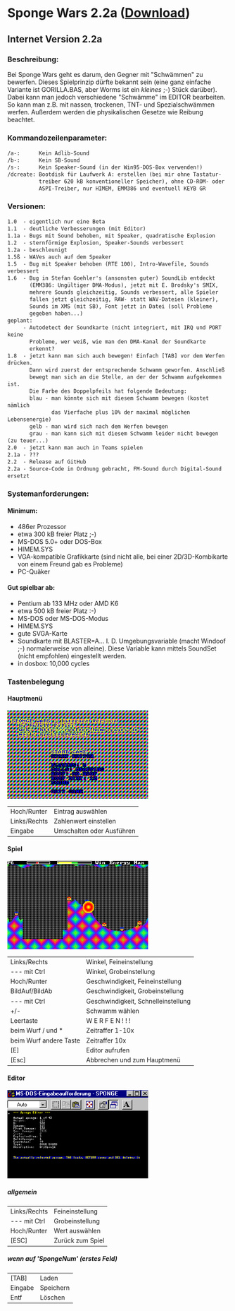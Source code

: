 # Sponge Wars 2.2a ([Download](https://github.com/divVerent/spongewars/releases))

## Internet Version 2.2a

### Beschreibung:

Bei Sponge Wars geht es darum, den Gegner mit "Schwämmen" zu bewerfen.
Dieses Spielprinzip dürfte bekannt sein (eine ganz einfache Variante ist
GORILLA.BAS, aber Worms ist ein *kleines* ;-) Stück darüber). Dabei kann
man jedoch verschiedene "Schwämme" im EDITOR bearbeiten. So kann man
z.B. mit nassen, trockenen, TNT- und Spezialschwämmen werfen. Außerdem
werden die physikalischen Gesetze wie Reibung beachtet.

### Kommandozeilenparameter:

    /a-:      Kein Adlib-Sound
    /b-:      Kein SB-Sound
    /s-:      Kein Speaker-Sound (in der Win95-DOS-Box verwenden!)
    /dcreate: Bootdisk für Laufwerk A: erstellen (bei mir ohne Tastatur-
              treiber 620 kB konventioneller Speicher), ohne CD-ROM- oder
              ASPI-Treiber, nur HIMEM, EMM386 und eventuell KEYB GR

### Versionen:

    1.0  - eigentlich nur eine Beta
    1.1  - deutliche Verbesserungen (mit Editor)
    1.1a - Bugs mit Sound behoben, mit Speaker, quadratische Explosion
    1.2  - sternförmige Explosion, Speaker-Sounds verbessert
    1.2a - beschleunigt
    1.5ß - WAVes auch auf dem Speaker
    1.5  - Bug mit Speaker behoben (RTE 100), Intro-Wavefile, Sounds verbessert
    1.6  - Bug in Stefan Goehler's (ansonsten guter) SoundLib entdeckt
           (EMM386: Ungültiger DMA-Modus), jetzt mit E. Brodsky's SMIX,
           mehrere Sounds gleichzeitig, Sounds verbessert, alle Spieler
           fallen jetzt gleichzeitig, RAW- statt WAV-Dateien (kleiner),
           Sounds im XMS (mit SB), Font jetzt in Datei (soll Probleme
           gegeben haben...)
    geplant:
         - Autodetect der Soundkarte (nicht integriert, mit IRQ und PORT keine
           Probleme, wer weiß, wie man den DMA-Kanal der Soundkarte
           erkennt?
    1.8  - jetzt kann man sich auch bewegen! Einfach [TAB] vor dem Werfen drücken.
           Dann wird zuerst der entsprechende Schwamm geworfen. Anschließ 
           bewegt man sich an die Stelle, an der der Schwamm aufgekommen ist.
           Die Farbe des Doppelpfeils hat folgende Bedeutung:
           blau - man könnte sich mit diesem Schwamm bewegen (kostet nämlich
                  das Vierfache plus 10% der maximal möglichen Lebensenergie)
           gelb - man wird sich nach dem Werfen bewegen
           grau - man kann sich mit diesem Schwamm leider nicht bewegen (zu teuer...)
    2.0  - jetzt kann man auch in Teams spielen
    2.1a - ???
    2.2  - Release auf GitHub
    2.2a - Source-Code in Ordnung gebracht, FM-Sound durch Digital-Sound ersetzt

### Systemanforderungen:

#### Minimum:

-   486er Prozessor
-   etwa 300 kB freier Platz ;-)
-   MS-DOS 5.0+ oder DOS-Box
-   HIMEM.SYS
-   VGA-kompatible Grafikkarte (sind nicht alle, bei einer
    2D/3D-Kombikarte von einem Freund gab es Probleme)
-   PC-Quäker

#### Gut spielbar ab:

-   Pentium ab 133 MHz oder AMD K6
-   etwa 500 kB freier Platz :-)
-   MS-DOS oder MS-DOS-Modus
-   HIMEM.SYS
-   gute SVGA-Karte
-   Soundkarte mit BLASTER=A... I. D. Umgebungsvariable (macht Windoof
    ;-) normalerweise von alleine). Diese Variable kann mittels SoundSet
    (nicht empfohlen) eingestellt werden.
-   in dosbox: 10,000 cycles

### Tastenbelegung

#### Hauptmenü

![menu screen](sp-main.gif)

|              |                           |
|--------------|---------------------------|
| Hoch/Runter  | Eintrag auswählen         |
| Links/Rechts | Zahlenwert einstellen     |
| Eingabe      | Umschalten oder Ausführen |

#### Spiel

![game screen](sp-game.gif)

|                        |                                     |
|------------------------|-------------------------------------|
| Links/Rechts           | Winkel, Feineinstellung             |
| --- mit Ctrl           | Winkel, Grobeinstellung             |
| Hoch/Runter            | Geschwindigkeit, Feineinstellung    |
| BildAuf/BildAb         | Geschwindigkeit, Grobeinstellung    |
| --- mit Ctrl           | Geschwindigkeit, Schnelleinstellung |
| +/-                    | Schwamm wählen                      |
| Leertaste              | W E R F E N ! ! !                   |
| beim Wurf / und \*     | Zeitraffer 1-10x                    |
| beim Wurf andere Taste | Zeitraffer 10x                      |
| \[E\]                  | Editor aufrufen                     |
| \[Esc\]                | Abbrechen und zum Hauptmenü         |

#### Editor

![editor screen](sp-edit.gif)

##### allgemein

|              |                  |
|--------------|------------------|
| Links/Rechts | Feineinstellung  |
| --- mit Ctrl | Grobeinstellung  |
| Hoch/Runter  | Wert auswählen   |
| \[ESC\]      | Zurück zum Spiel |

##### wenn auf 'SpongeNum' (erstes Feld)

|         |           |
|---------|-----------|
| \[TAB\] | Laden     |
| Eingabe | Speichern |
| Entf    | Löschen   |
